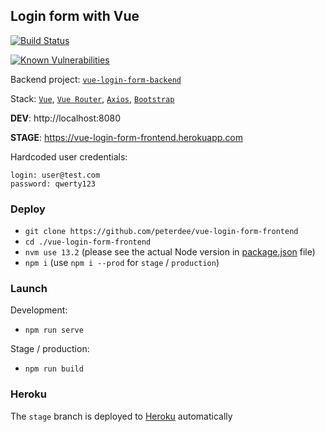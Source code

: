 ## Login form with Vue

[![Build Status](https://travis-ci.org/peterdee/vue-login-form-frontend.svg?branch=stage)](https://travis-ci.org/peterdee/vue-login-form-frontend)

[![Known Vulnerabilities](https://snyk.io/test/github/peterdee/vue-login-form-frontend/badge.svg?targetFile=package.json)](https://snyk.io/test/github/peterdee/vue-login-form-frontend?targetFile=package.json)

Backend project: [`vue-login-form-backend`](https://github.com/peterdee/vue-login-form-backend)

Stack: [`Vue`](https://vuejs.org), [`Vue Router`](https://router.vuejs.org), [`Axios`](https://github.com/axios/axios), [`Bootstrap`](https://getbootstrap.com)

**DEV**: http://localhost:8080

**STAGE**: https://vue-login-form-frontend.herokuapp.com

Hardcoded user credentials:
```text
login: user@test.com
password: qwerty123
```

### Deploy

- `git clone https://github.com/peterdee/vue-login-form-frontend`
- `cd ./vue-login-form-frontend`
- `nvm use 13.2` (please see the actual Node version in [package.json](package.json) file)
- `npm i` (use `npm i --prod` for `stage` / `production`)

### Launch

Development:

- `npm run serve`

Stage / production:

- `npm run build`

### Heroku

The `stage` branch is deployed to [Heroku](https://herokuapp.com) automatically
